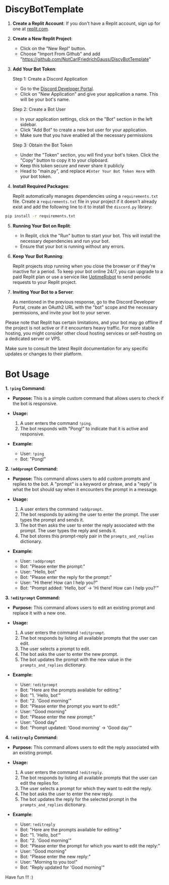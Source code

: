 # DiscyBotTemplate

1. **Create a Replit Account**:
   If you don't have a Replit account, sign up for one at [replit.com](https://replit.com/).

2. **Create a New Replit Project**:

   - Click on the "New Repl" button.
   - Choose "Import From Github" and add "https://github.com/NotCarlFriedrichGauss/DiscyBotTemplate"
   
3. **Add Your Bot Token**:
   
   Step 1: Create a Discord Application
   
   - Go to the [Discord Developer Portal](https://discord.com/developers/applications).
   - Click on "New Application" and give your application a name. This will be your bot's name.
   
   Step 2: Create a Bot User
   
   - In your application settings, click on the "Bot" section in the left sidebar.
   - Click "Add Bot" to create a new bot user for your application.
   - Make sure that you have enabled all the necessary permissions

   Step 3: Obtain the Bot Token
   
   - Under the "Token" section, you will find your bot's token. Click the "Copy" button to copy it to your clipboard.
   - Keep this token secure and never share it publicly
   - Head to "main.py", and replace `#Enter Your Bot Token Here` with your bot token.

5. **Install Required Packages**:

   Replit automatically manages dependencies using a `requirements.txt` file. Create a `requirements.txt` file in your project if it doesn't already exist and add the following line to it to install the `discord.py` library:

```bash
pip install -r requirements.txt
```


5. **Running Your Bot on Replit**:

   - In Replit, click the "Run" button to start your bot. This will install the necessary dependencies and run your bot.
   - Ensure that your bot is running without any errors.

7. **Keep Your Bot Running**:

   Replit projects stop running when you close the browser or if they're inactive for a period. To keep your bot online 24/7, you can upgrade to a paid Replit plan or use a service like [UptimeRobot](https://uptimerobot.com/) to send periodic requests to your Replit project.

8. **Inviting Your Bot to a Server**:

   As mentioned in the previous response, go to the Discord Developer Portal, create an OAuth2 URL with the "bot" scope and the necessary permissions, and invite your bot to your server.

Please note that Replit has certain limitations, and your bot may go offline if the project is not active or if it encounters heavy traffic. For more stable hosting, you might consider other cloud hosting services or self-hosting on a dedicated server or VPS.

Make sure to consult the latest Replit documentation for any specific updates or changes to their platform.

# Bot Usage

**1. `!ping` Command:**
   - **Purpose:** This is a simple custom command that allows users to check if the bot is responsive.

   - **Usage:**
     1. A user enters the command `!ping`.
     2. The bot responds with "Pong!" to indicate that it is active and responsive.

   - **Example:**
     - User: `!ping`
     - Bot: "Pong!"


**2. `!addprompt` Command:**
   - **Purpose:** This command allows users to add custom prompts and replies to the bot. A "prompt" is a keyword or phrase, and a "reply" is what the bot should say when it encounters the prompt in a message.

   - **Usage:**
     1. A user enters the command `!addprompt`.
     2. The bot responds by asking the user to enter the prompt. The user types the prompt and sends it.
     3. The bot then asks the user to enter the reply associated with the prompt. The user types the reply and sends it.
     4. The bot stores this prompt-reply pair in the `prompts_and_replies` dictionary.

   - **Example:**
     - User: `!addprompt`
     - Bot: "Please enter the prompt:"
     - User: "Hello, bot"
     - Bot: "Please enter the reply for the prompt:"
     - User: "Hi there! How can I help you?"
     - Bot: "Prompt added: 'Hello, bot' -> 'Hi there! How can I help you?'"

**3. `!editprompt` Command:**
   - **Purpose:** This command allows users to edit an existing prompt and replace it with a new one.

   - **Usage:**
     1. A user enters the command `!editprompt`.
     2. The bot responds by listing all available prompts that the user can edit.
     3. The user selects a prompt to edit.
     4. The bot asks the user to enter the new prompt.
     5. The bot updates the prompt with the new value in the `prompts_and_replies` dictionary.

   - **Example:**
     - User: `!editprompt`
     - Bot: "Here are the prompts available for editing:"
     - Bot: "1. 'Hello, bot'"
     - Bot: "2. 'Good morning'"
     - Bot: "Please enter the prompt you want to edit:"
     - User: "Good morning"
     - Bot: "Please enter the new prompt:"
     - User: "Good day"
     - Bot: "Prompt updated: 'Good morning' -> 'Good day'"

**4. `!editreply` Command:**
   - **Purpose:** This command allows users to edit the reply associated with an existing prompt.

   - **Usage:**
     1. A user enters the command `!editreply`.
     2. The bot responds by listing all available prompts that the user can edit the replies for.
     3. The user selects a prompt for which they want to edit the reply.
     4. The bot asks the user to enter the new reply.
     5. The bot updates the reply for the selected prompt in the `prompts_and_replies` dictionary.

   - **Example:**
     - User: `!editreply`
     - Bot: "Here are the prompts available for editing:"
     - Bot: "1. 'Hello, bot'"
     - Bot: "2. 'Good morning'"
     - Bot: "Please enter the prompt for which you want to edit the reply:"
     - User: "Good morning"
     - Bot: "Please enter the new reply:"
     - User: "Morning to you too!"
     - Bot: "Reply updated for 'Good morning'"



Have fun !!! :)
